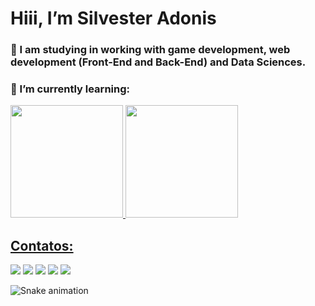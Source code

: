 # Hiii, I’m Silvester Adonis

### 🧠 I am studying in working with game development, web development (Front-End and Back-End) and Data Sciences. 
### 🌱 I’m currently learning:

  

 <div>
<a href="https://github.com/seu-usuário-aqui">
<img loading="lazy" height="180em" src="https://github-readme-stats.vercel.app/api/top-langs/?username=SilvesterAdonis&layout=donut-vertical&langs_count=7&theme=tokyonight"/>
<img loading="lazy" height="180em" src="https://github-readme-stats.vercel.app/api?username=SilvesterAdonis&show_icons=true&theme=tokyonight&include_all_commits=true&count_private=true"/>
</div>

## Contatos:

<div>
<a href="https://www.youtube.com/@SlowPeace-fy3xo" target="_blank"><img loading="lazy" src="https://img.shields.io/badge/YouTube-FF0000?style=for-the-badge&logo=youtube&logoColor=white" target="_blank"></a>
<a href="https://www.instagram.com/silvester_adonis?igsh=bTc5bms1ejI1cmE0" target="_blank"><img loading="lazy" src="https://img.shields.io/badge/-Instagram-%23E4405F?style=for-the-badge&logo=instagram&logoColor=white" target="_blank"></a>
<a href="https://discord.com/channels/567517918716362764" target="_blank"><img loading="lazy" src="https://img.shields.io/badge/Discord-567517918716362764?style=for-the-badge&logo=discord&logoColor=white" target="_blank"></a>
<a href = "mailto:silveransk@gmail.com"><img loading="lazy" src="https://img.shields.io/badge/Gmail-D14836?style=for-the-badge&logo=gmail&logoColor=white" target="_blank"></a>
<a href="https://www.linkedin.com/in/silvester-ad%C3%B4nis-concei%C3%A7%C3%A3o-de-menezes-596301307/" target="_blank"><img loading="lazy" src="https://img.shields.io/badge/-LinkedIn-%230077B5?style=for-the-badge&logo=linkedin&logoColor=white" target="_blank"></a>   
</div>
 
![Snake animation](https://github.com/SilvesterAdonis/seu-usuário-aqui/blob/output/github-contribution-grid-snake.svg)


<!---
SilvesterAdonis/SilvesterAdonis is a ✨ special ✨ repository because its `README.md` (this file) appears on your GitHub profile.
You can click the Preview link to take a look at your changes.
--->
